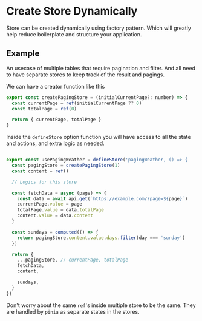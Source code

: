# Create Store Dynamically

Store can be created dynamically using factory pattern. Which will greatly help reduce boilerplate and structure your application.

## Example

An usecase of multiple tables that require pagination and filter. And all need to have separate stores to keep track of the result and pagings.

We can have a creator function like this

```js
export const createPagingStore = (initialCurrentPage?: number) => {
  const currentPage = ref(initialCurrentPage ?? 0)
  const totalPage = ref(0)

  return { currentPage, totalPage }
}
```

Inside the `defineStore` option function you will have access to all the state and actions, and extra logic as needed.

```js

export const usePagingWeather = defineStore('pagingWeather, () => {
  const pagingStore = createPagingStore(1)
  const content = ref()

  // Logics for this store

  const fetchData = async (page) => {
    const data = await api.get(`https://example.com/?page=${page}`)
    currentPage.value = page
    totalPage.value = data.totalPage
    content.value = data.content
  }

  const sundays = computed(() => {
    return pagingStore.content.value.days.filter(day === 'sunday')
  })

  return {
    ...pagingStore, // currentPage, totalPage
    fetchData,
    content,

    sundays,
  }
})
```

Don't worry about the same `ref`'s inside multiple store to be the same. They are handled by `pinia` as separate states in the stores.
